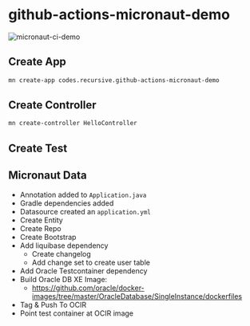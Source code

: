 # github-actions-micronaut-demo

![micronaut-ci-demo](https://github.com/recursivecodes/github-actions-micronaut-demo/workflows/micronaut-ci-demo/badge.svg)

## Create App

```bash
mn create-app codes.recursive.github-actions-micronaut-demo
```

## Create Controller 

```bash
mn create-controller HelloController 
```

## Create Test


## Micronaut Data

* Annotation added to `Application.java`
* Gradle dependencies added
* Datasource created an `application.yml`
* Create Entity
* Create Repo
* Create Bootstrap
* Add liquibase dependency
    * Create changelog
    * Add change set to create user table
* Add Oracle Testcontainer dependency
* Build Oracle DB XE Image:
    * https://github.com/oracle/docker-images/tree/master/OracleDatabase/SingleInstance/dockerfiles
* Tag & Push To OCIR
* Point test container at OCIR image